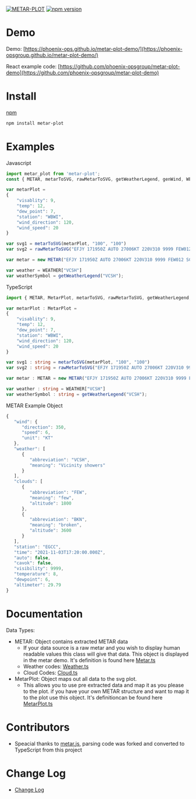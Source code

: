 [![METAR-PLOT](https://circleci.com/gh/Phoenix-OpsGroup/metar-plot.svg?style=svg)](https://circleci.com/gh/Phoenix-OpsGroup/metar-plot)
[![npm version](https://badge.fury.io/js/metar-plot.svg)](https://badge.fury.io/js/metar-plot)

# Demo

Demo: [https://phoenix-ops.github.io/metar-plot-demo/](https://phoenix-opsgroup.github.io/metar-plot-demo/)

React example code: [https://github.com/phoenix-opsgroup/metar-plot-demo](https://github.com/phoenix-opsgroup/metar-plot-demo)

# Install
[npm](https://www.npmjs.com/package/metar-plot) 

```sh
npm install metar-plot
```

# Examples

Javascript
```javascript
import metar_plot from 'metar-plot';
const { METAR, metarToSVG, rawMetarToSVG, getWeatherLegend, genWind, WEATHER } = metar_plot;

var metarPlot = 
{
    "visablity": 9,
    "temp": 12,
    "dew_point": 7,
    "station": "WBWI",
    "wind_direction": 120,
    "wind_speed": 20
}

var svg1 = metarToSVG(metarPlot, "100", "100")
var svg2 = rawMetarToSVG("EFJY 171950Z AUTO 27006KT 220V310 9999 FEW012 SCT015 BKN060 13/12 Q1006", "100", "100")

var metar = new METAR("EFJY 171950Z AUTO 27006KT 220V310 9999 FEW012 SCT015 BKN060 13/12 Q1006")

var weather = WEATHER["VCSH"]
var weatherSymbol = getWeatherLegend("VCSH");
```

TypeScript

```typescript
import { METAR, MetarPlot, metarToSVG, rawMetarToSVG, getWeatherLegend, genWind, WEATHER } from "metar-plot"

var metarPlot : MetarPlot = 
{
    "visablity": 9,
    "temp": 12,
    "dew_point": 7,
    "station": "WBWI",
    "wind_direction": 120,
    "wind_speed": 20
}

var svg1 : string = metarToSVG(metarPlot, "100", "100")
var svg2 : string = rawMetarToSVG("EFJY 171950Z AUTO 27006KT 220V310 9999 FEW012 SCT015 BKN060 13/12 Q1006", "100", "100")

var metar : METAR = new METAR("EFJY 171950Z AUTO 27006KT 220V310 9999 FEW012 SCT015 BKN060 13/12 Q1006")

var weather : string = WEATHER["VCSH"]
var weatherSymbol : string = getWeatherLegend("VCSH");

```

METAR Example Object
```javascript 
{
   "wind": {
      "direction": 350,
      "speed": 6,
      "unit": "KT"
   },
   "weather": [
      {
         "abbreviation": "VCSH",
         "meaning": "Vicinity showers"
      }
   ],
   "clouds": [
      {
         "abbreviation": "FEW",
         "meaning": "few",
         "altitude": 1800
      },
      {
         "abbreviation": "BKN",
         "meaning": "broken",
         "altitude": 3600
      }
   ],
   "station": "EGCC",
   "time": "2021-11-03T17:20:00.000Z",
   "auto": false,
   "cavok": false,
   "visibility": 9999,
   "temperature": 8,
   "dewpoint": 6,
   "altimeter": 29.79
}
```

# Documentation

Data Types:
   * METAR: Object contains extracted METAR data
      * If your data source is a raw metar and you wish to display human readable values this class will give that data.  This object is displayed in the metar demo. It's definition is found here [Metar.ts](./src/Metar.ts)
      * Weather codes: [Weather.ts](./src/parts/Weather.ts)
      * Cloud Codes: [Cloud.ts](./src/parts/Cloud.ts)
   * MetarPlot: Object maps out all data to the svg plot.
      * This allows you to use pre extracted data and map it as you please to the plot.  if you have your own METAR structure and want to map it to the plot use this object. It's definitioncan be found here [MetarPlot.ts](./src/Metar.ts)

# Contributors

* Speacial thanks to [metar.js](https://github.com/skydivejkl/metar.js),
parsing code was forked and converted to TypeScript from this project

# Change Log

* [Change Log](https://github.com/phoenix-opsgroup/metar-plot/releases)